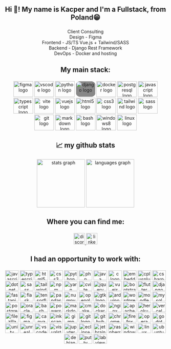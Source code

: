 <!--
**KacperKotlewski/KacperKotlewski** is a ✨ _special_ ✨ repository because its `README.md` (this file) appears on your GitHub profile.

Here are some ideas to get you started:

- 🔭 I’m currently working on ...
- 🌱 I’m currently learning ...
- 👯 I’m looking to collaborate on ...
- 🤔 I’m looking for help with ...
- 💬 Ask me about ...
- 📫 How to reach me: ...
- 😄 Pronouns: ...
- ⚡ Fun fact: ...
-->

<h2 align="center">Hi 👋! My name is Kacper and I'm a Fullstack, from Poland😁</h2>

###

<p align="center">Client Consulting<br>Design - Figma<br>Frontend - JS/TS Vue.js + Tailwind/SASS<br>Backend - Django Rest Framework<br>DevOps - Docker and hosting</p>

###

<h2 align="center">My main stack:</h2>

###

<div align="center">
  <img src="https://cdn.jsdelivr.net/gh/devicons/devicon/icons/figma/figma-original.svg" height="49" width="61" alt="figma logo"  />
  <img src="https://cdn.jsdelivr.net/gh/devicons/devicon/icons/vscode/vscode-original.svg" height="49" width="61" alt="vscode logo"  />
  <img src="https://cdn.jsdelivr.net/gh/devicons/devicon/icons/python/python-original.svg" height="49" width="61" alt="python logo"  />
  <img src="https://cdn.jsdelivr.net/gh/devicons/devicon/icons/django/django-plain.svg" style="background-color: #888888; 
border-radius: 25%;" height="49" width="61" alt="django logo"  />
  <img src="https://cdn.jsdelivr.net/gh/devicons/devicon/icons/docker/docker-original.svg" height="49" width="61" alt="docker logo"  />
  <img src="https://cdn.jsdelivr.net/gh/devicons/devicon/icons/postgresql/postgresql-original.svg" height="49" width="61" alt="postgresql logo"  />
  <img src="https://cdn.jsdelivr.net/gh/devicons/devicon/icons/javascript/javascript-original.svg" height="49" width="61" alt="javascript logo"  />
  <img src="https://cdn.jsdelivr.net/gh/devicons/devicon/icons/typescript/typescript-plain.svg" height="49" width="61" alt="typescript logo"  />
  <img src="https://skillicons.dev/icons?i=vite" height="49" width="61" alt="vite logo"/>
  <img src="https://cdn.jsdelivr.net/gh/devicons/devicon/icons/vuejs/vuejs-original.svg" height="49" width="61" alt="vuejs logo"  />
  <img src="https://cdn.jsdelivr.net/gh/devicons/devicon/icons/html5/html5-original.svg" height="49" width="61" alt="html5 logo"  />
  <img src="https://cdn.jsdelivr.net/gh/devicons/devicon/icons/css3/css3-original.svg" height="49" width="61" alt="css3 logo"  />
  <img src="https://skillicons.dev/icons?i=tailwind" height="49" width="61" alt="tailwind logo"/>
  <img src="https://cdn.jsdelivr.net/gh/devicons/devicon/icons/sass/sass-original.svg" height="49" width="61" alt="sass logo"  />
  <img src="https://cdn.jsdelivr.net/gh/devicons/devicon/icons/git/git-original.svg" height="49" width="61" alt="git logo"  />
  <img src="https://skillicons.dev/icons?i=md" height="49" width="61" alt="markdown logo"/>
  <img src="https://cdn.jsdelivr.net/gh/devicons/devicon/icons/bash/bash-original.svg" height="49" width="61" alt="bash logo"  />
  <img src="https://cdn.jsdelivr.net/gh/devicons/devicon/icons/windows8/windows8-original.svg" height="49" width="61" alt="windows8 logo"  />
  <img src="https://cdn.jsdelivr.net/gh/devicons/devicon/icons/linux/linux-original.svg" height="49" width="61" alt="linux logo"  />
</div>

###

<h2 align="center">📈 my github stats</h2>

###

<div align="center">
  <img src="https://github-readme-stats.vercel.app/api?hide_title=false&hide_rank=false&show_icons=true&include_all_commits=true&count_private=true&disable_animations=false&theme=dracula&locale=en&hide_border=false&username=KacperKotlewski" height="150" alt="stats graph"  />
  <img src="https://github-readme-stats.vercel.app/api/top-langs?locale=en&hide_title=false&layout=compact&card_width=320&langs_count=5&theme=dracula&hide_border=false&username=KacperKotlewski" height="150" alt="languages graph"  />
</div>

###

<h2 align="center">Where you can find me:</h2>

###

<div align="center">
  <a href="https://discord.com/users/209367878871285760" target="_blank">
    <img src="https://img.shields.io/static/v1?message=Discord&logo=discord&label=&color=7289DA&logoColor=white&labelColor=&style=for-the-badge" height="35" alt="discord logo"  />
  </a>
  <a href="https://www.linkedin.com/in/kacper-k-94b932168/" target="_blank">
    <img src="https://img.shields.io/static/v1?message=LinkedIn&logo=linkedin&label=&color=0077B5&logoColor=white&labelColor=&style=for-the-badge" height="35" alt="linkedin logo"  />
  </a>
</div>

###

<h2 align="center">I had an opportunity to work with:</h2>

###

<div id="icons" align="center">
  <img src="https://cdn.jsdelivr.net/gh/devicons/devicon/icons/javascript/javascript-original.svg" height="30" width="42" alt="javascript logo"  />
  <img src="https://cdn.jsdelivr.net/gh/devicons/devicon/icons/typescript/typescript-original.svg" height="30" width="42" alt="typescript logo"  />
  <img src="https://cdn.jsdelivr.net/gh/devicons/devicon/icons/html5/html5-original.svg" height="30" width="42" alt="html5 logo"  />
  <img src="https://cdn.jsdelivr.net/gh/devicons/devicon/icons/css3/css3-original.svg" height="30" width="42" alt="css3 logo"  />
  <img src="https://cdn.jsdelivr.net/gh/devicons/devicon/icons/python/python-original.svg" height="30" width="42" alt="python logo"  />
  <img src="https://cdn.jsdelivr.net/gh/devicons/devicon/icons/php/php-original.svg" height="30" width="42" alt="php logo"  />
  <img src="https://cdn.jsdelivr.net/gh/devicons/devicon/icons/java/java-original.svg" height="30" width="42" alt="java logo"  />
   <img src="https://skillicons.dev/icons?i=c" height="30" width="42"  alt="c logo"/>
  <img src="https://cdn.jsdelivr.net/gh/devicons/devicon/icons/embeddedc/embeddedc-original.svg" height="30" width="42" alt="embeddedc logo"  />
  <img src="https://cdn.jsdelivr.net/gh/devicons/devicon/icons/cplusplus/cplusplus-original.svg" height="30" width="42" alt="cplusplus logo"  />
  <img src="https://cdn.jsdelivr.net/gh/devicons/devicon/icons/csharp/csharp-original.svg" height="30" width="42" alt="csharp logo"  />
  <img src="https://skillicons.dev/icons?i=dotnet" height="30" width="42"  alt="dotnet logo"/>
  <img src="https://cdn.jsdelivr.net/gh/devicons/devicon/icons/sass/sass-original.svg" height="30" width="42" alt="sass logo"  />
  <img src="https://skillicons.dev/icons?i=tailwind" height="30" width="42"  alt="tailwind logo"/>
  <img src="https://cdn.jsdelivr.net/gh/devicons/devicon/icons/npm/npm-original-wordmark.svg" height="30" width="42" alt="npm logo"  />
  <img src="https://cdn.jsdelivr.net/gh/devicons/devicon/icons/yarn/yarn-original.svg" height="30" width="42" alt="yarn logo"  />
  <img src="https://skillicons.dev/icons?i=vite" height="30" width="42"  alt="cvite logo"/>
  <img src="https://cdn.jsdelivr.net/gh/devicons/devicon/icons/jquery/jquery-original.svg" height="30" width="42" alt="jquery logo"  />
  <img src="https://cdn.jsdelivr.net/gh/devicons/devicon/icons/vuejs/vuejs-original.svg" height="30" width="42" alt="vuejs logo"  />
  <img src="https://cdn.jsdelivr.net/gh/devicons/devicon/icons/bootstrap/bootstrap-original.svg" height="30" width="42" alt="bootstrap logo"  />
  <img src="https://cdn.jsdelivr.net/gh/devicons/devicon/icons/flutter/flutter-original.svg" height="30" width="42" alt="flutter logo"  />
  <img src="https://cdn.jsdelivr.net/gh/devicons/devicon/icons/django/django-plain.svg" height="30" width="42" alt="django logo"  />
  <img src="https://skillicons.dev/icons?i=fastapi" height="30" width="42"  alt="fastapi logo"/>
  <img src="https://skillicons.dev/icons?i=flask" height="30" width="42"  alt="flask logo"/>
  <img src="https://cdn.jsdelivr.net/gh/devicons/devicon/icons/tensorflow/tensorflow-original.svg" height="30" width="42" alt="tensorflow logo"  />
  <img src="https://cdn.jsdelivr.net/gh/devicons/devicon/icons/pandas/pandas-original.svg" height="30" width="42" alt="pandas logo"  />
  <img src="https://cdn.jsdelivr.net/gh/devicons/devicon/icons/numpy/numpy-original.svg" height="30" width="42" alt="numpy logo"  />
  <img src="https://cdn.jsdelivr.net/gh/devicons/devicon/icons/opengl/opengl-original.svg" height="30" width="42" alt="opengl logo"  />
  <img src="https://skillicons.dev/icons?i=gtk" height="30" width="42"  alt="gtk logo"/>
  <img src="https://cdn.jsdelivr.net/gh/devicons/devicon/icons/arduino/arduino-original.svg" height="30" width="42" alt="arduino logo"  />
  <img src="https://cdn.jsdelivr.net/gh/devicons/devicon/icons/wordpress/wordpress-original.svg" height="30" width="42" alt="wordpress logo"  />
  <img src="https://cdn.jsdelivr.net/gh/devicons/devicon/icons/moodle/moodle-original.svg" height="30" width="42" alt="moodle logo"  />
  <img src="https://cdn.jsdelivr.net/gh/devicons/devicon/icons/mysql/mysql-original.svg" height="30" width="42" alt="mysql logo"  />
  <img src="https://cdn.jsdelivr.net/gh/devicons/devicon/icons/postgresql/postgresql-original.svg" height="30" width="42" alt="postgresql logo"  />
  <img src="https://cdn.jsdelivr.net/gh/devicons/devicon/icons/oracle/oracle-original.svg" height="30" width="42" alt="oracle logo"  />
  <img src="https://cdn.jsdelivr.net/gh/devicons/devicon/icons/bash/bash-original.svg" height="30" width="42" alt="bash logo"  />
  <img src="https://skillicons.dev/icons?i=powershell" height="30" width="42"  alt="powershell logo"/>
  <img src="https://skillicons.dev/icons?i=md" height="30" width="42"  alt="markdown logo"/>
  <img src="https://skillicons.dev/icons?i=cmake" height="30" width="42"  alt="cmake logo"/>
  <img src="https://cdn.jsdelivr.net/gh/devicons/devicon/icons/docker/docker-original.svg" height="30" width="42" alt="docker logo"  />
  <img src="https://cdn.jsdelivr.net/gh/devicons/devicon/icons/nginx/nginx-original.svg" height="30" width="42" alt="nginx logo"  />
  <img src="https://cdn.jsdelivr.net/gh/devicons/devicon/icons/apache/apache-original.svg" height="30" width="42" alt="apache logo"  />
  <img src="https://skillicons.dev/icons?i=heroku" height="30" width="42"  alt="heroku logo"/>
  <img src="https://skillicons.dev/icons?i=vercel" height="30" width="42"  alt="vercel logo"/>
  <img src="https://cdn.jsdelivr.net/gh/devicons/devicon/icons/filezilla/filezilla-plain.svg" height="30" width="42" alt="filezilla logo"  />
  <img src="https://cdn.jsdelivr.net/gh/devicons/devicon/icons/figma/figma-original.svg" height="30" width="42" alt="figma logo"  />
  <img src="https://cdn.jsdelivr.net/gh/devicons/devicon/icons/canva/canva-original.svg" height="30" width="42" alt="canva logo"  />
  <img src="https://cdn.jsdelivr.net/gh/devicons/devicon/icons/inkscape/inkscape-original.svg" height="30" width="42" alt="inkscape logo"  />
  <img src="https://cdn.jsdelivr.net/gh/devicons/devicon/icons/gimp/gimp-original.svg" height="30" width="42" alt="gimp logo"  />
  <img src="https://cdn.jsdelivr.net/gh/devicons/devicon/icons/git/git-original.svg" height="30" width="42" alt="git logo"  />
  <img src="https://skillicons.dev/icons?i=github" height="30" width="42"  alt="github logo"/>
  <img src="https://cdn.jsdelivr.net/gh/devicons/devicon/icons/chrome/chrome-original.svg" height="30" width="42" alt="chrome logo"  />
  <img src="https://cdn.jsdelivr.net/gh/devicons/devicon/icons/firefox/firefox-original.svg" height="30" width="42" alt="firefox logo"  />
  <img src="https://cdn.jsdelivr.net/gh/devicons/devicon/icons/opera/opera-original.svg" height="30" width="42" alt="opera logo"  />
  <img src="https://cdn.jsdelivr.net/gh/devicons/devicon/icons/godot/godot-original.svg" height="30" width="42" alt="godot logo"  />
  <img src="https://cdn.jsdelivr.net/gh/devicons/devicon/icons/unity/unity-original.svg" height="30" width="42" alt="unity logo"  />
  <img src="https://skillicons.dev/icons?i=unreal" height="30" width="42"  alt="unreal logo"/>
  <img src="https://cdn.jsdelivr.net/gh/devicons/devicon/icons/vscode/vscode-original.svg" height="30" width="42" alt="vscode logo"  />
  <img src="https://cdn.jsdelivr.net/gh/devicons/devicon/icons/visualstudio/visualstudio-plain.svg" height="30" width="42" alt="visualstudio logo"  />
  <img src="https://cdn.jsdelivr.net/gh/devicons/devicon/icons/jupyter/jupyter-original.svg" height="30" width="42" alt="jupyter logo"  />
  <img src="https://skillicons.dev/icons?i=eclipse" height="30" width="42"  alt="eclipse logo"/>
  <img src="https://cdn.jsdelivr.net/gh/devicons/devicon/icons/jetbrains/jetbrains-original.svg" height="30" width="42" alt="jetbrains logo"  />
  <img src="https://cdn.jsdelivr.net/gh/devicons/devicon/icons/raspberrypi/raspberrypi-original.svg" height="30" width="42" alt="raspberrypi logo"  />
  <img src="https://cdn.jsdelivr.net/gh/devicons/devicon/icons/windows8/windows8-original.svg" height="30" width="42" alt="windows8 logo"  />
  <img src="https://cdn.jsdelivr.net/gh/devicons/devicon/icons/linux/linux-original.svg" height="30" width="42" alt="linux logo"  />
  <img src="https://cdn.jsdelivr.net/gh/devicons/devicon/icons/ubuntu/ubuntu-plain.svg" height="30" width="42" alt="ubuntu logo"  />
  <img src="https://cdn.jsdelivr.net/gh/devicons/devicon/icons/debian/debian-original.svg" height="30" width="42" alt="debian logo"  />
  <img src="https://cdn.jsdelivr.net/gh/devicons/devicon/icons/putty/putty-original.svg" height="30" width="42" alt="putty logo"  />
  <img src="https://cdn.jsdelivr.net/gh/devicons/devicon/icons/labview/labview-original.svg" height="30" width="42" alt="labview logo"  />
</div>

###
